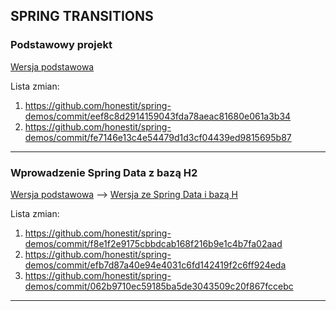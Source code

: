 ## SPRING TRANSITIONS


### Podstawowy projekt

[Wersja podstawowa](spring-base)

Lista zmian:

1. https://github.com/honestit/spring-demos/commit/eef8c8d2914159043fda78aeac81680e061a3b34
1. https://github.com/honestit/spring-demos/commit/fe7146e13c4e54479d1d3cf04439ed9815695b87

---

### Wprowadzenie Spring Data z bazą H2

[Wersja podstawowa](spring-base) --> [Wersja ze Spring Data i bazą H](spring-with-data-and-h2)

Lista zmian:

1. https://github.com/honestit/spring-demos/commit/f8e1f2e9175cbbdcab168f216b9e1c4b7fa02aad
1. https://github.com/honestit/spring-demos/commit/efb7d87a40e94e4031c6fd142419f2c6ff924eda
1. https://github.com/honestit/spring-demos/commit/062b9710ec59185ba5de3043509c20f867fccebc

---